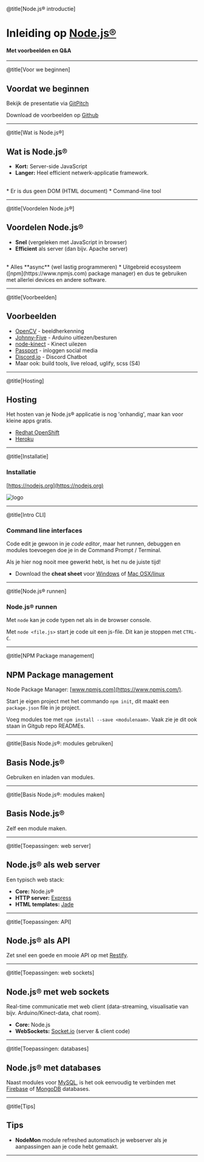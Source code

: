 @title[Node.js® introductie]
# Inleiding op [Node.js®](https://nodejs.org)

#### Met voorbeelden en Q&A

---
@title[Voor we beginnen]
## Voordat we beginnen

Bekijk de presentatie via [GitPitch](https://gitpitch.com/olafjanssen/NodeJsIntro)

Download de voorbeelden op [Github](https://github.com/olafjanssen/NodeJsIntro)

---
@title[Wat is Node.js®]
## Wat is Node.js®

* **Kort:** Server-side JavaScript
* **Langer:** Heel efficient netwerk-applicatie framework.
<br>
* Er is dus geen DOM (HTML document)
* Command-line tool

---
@title[Voordelen Node.js®]
## Voordelen Node.js®

* **Snel** (vergeleken met JavaScript in browser)
* **Efficient** als server (dan bijv. Apache server) 
<br>
* Alles **async** (wel lastig programmeren)
* Uitgebreid ecosysteem ([npm](https://www.npmjs.com) package manager) en dus te gebruiken met allerlei devices en andere software.

---
@title[Voorbeelden]
## Voorbeelden

* [OpenCV](https://www.sitepoint.com/face-detection-nodejs-opencv/) - beeldherkenning
* [Johnny-Five](http://johnny-five.io/) - Arduino uitlezen/besturen
* [node-kinect](https://github.com/nguyer/node-kinect) - Kinect uilezen
* [Passport](http://www.passportjs.org/) - inloggen social media
* [Discord.io](https://medium.com/@renesansz/tutorial-creating-a-simple-discord-bot-9465a2764dc0) - Discord Chatbot
* Maar ook: build tools, live reload, uglify, scss (S4)

---
@title[Hosting]
## Hosting
Het hosten van je Node.js® applicatie is nog 'onhandig', maar kan voor kleine apps gratis.

* [Redhat OpenShift](https://developers.openshift.com/languages/nodejs/index.html)
* [Heroku](https://devcenter.heroku.com/articles/getting-started-with-nodejs#introduction)

---
@title[Installatie]
### Installatie

[https://nodejs.org](https://nodejs.org)

![logo](https://udemy-images.udemy.com/course/750x422/595294_bc81.jpg)

---
@title[Intro CLI]
### Command line interfaces

Code edit je gewoon in je *code editor*, maar het runnen, debuggen en modules toevoegen doe je in de Command Prompt / Terminal.

Als je hier nog nooit mee gewerkt hebt, is het nu de juiste tijd!

* Download the **cheat sheet** voor [Windows](http://www.cs.columbia.edu/~sedwards/classes/2015/1102-fall/Command%20Prompt%20Cheatsheet.pdf) of [Mac OSX/linux](https://www.git-tower.com/blog/posts/command-line-cheat-sheet)

---
@title[Node.js® runnen]
### Node.js® runnen 

Met `node` kan je code typen net als in de browser console.

Met `node <file.js>` start je code uit een js-file. Dit kan je stoppen met `CTRL-C`.

---
@title[NPM Package management]
## NPM Package management
Node Package Manager: [www.npmjs.com](https://www.npmjs.com/).

Start je eigen project met het commando `npm init`, dit maakt een `package.json` file in je project.

Voeg modules toe met `npm install --save <modulenaam>`. Vaak zie je dit ook staan in Gitgub repo READMEs.

---
@title[Basis Node.js®: modules gebruiken]
## Basis Node.js®

Gebruiken en inladen van modules.

---
@title[Basis Node.js®: modules maken]
## Basis Node.js®

Zelf een module maken.

---
@title[Toepassingen: web server]
## Node.js® als web server

Een typisch web stack:

* **Core:** Node.js®
* **HTTP server:** [Express](https://expressjs.com/)
* **HTML templates:** [Jade](http://jade-lang.com/)

---
@title[Toepassingen: API]
## Node.js® als API

Zet snel een goede en mooie API op met [Restify](http://restify.com/).

---
@title[Toepassingen: web sockets]
## Node.js® met web sockets

Real-time communicatie met web client (data-streaming, visualisatie van bijv. Arduino/Kinect-data, chat room).

* **Core:** Node.js
* **WebSockets:** [Socket.io](https://socket.io/) (server & client code)

---
@title[Toepassingen: databases]
## Node.js® met databases

Naast modules voor [MySQL](https://www.w3schools.com/nodejs/nodejs_mysql.asp), is het ook eenvoudig te verbinden met [Firebase](https://www.npmjs.com/package/firebase) of [MongoDB](https://www.npmjs.com/package/mongoose) databases.

---
@title[Tips]
## Tips

* **NodeMon** module refreshed automatisch je webserver als je aanpassingen aan je code hebt gemaakt.

---


